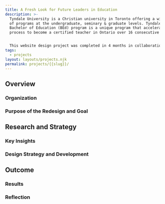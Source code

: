 ```yaml
---
title: A Fresh Look for Future Leaders in Education
description: >-
  Tyndale University is a Christian university in Toronto offering a wide range
  of programs at the undergraduate, seminary & graduate levels. Tyndale's
  Bachelor of Education (BEd) program is a unique program that accelerates the
  process to become a certified teacher in Ontario over 16 consecutive months.


  This website design project was completed in 4 months in collaboration with Tyndale University’s web manager and stakeholders including the Admissions and Bachelor of Education department.
tags:
  - projects
layout: layouts/projects.njk
permalink: projects/{{slug}}/
---
```

## Overview
### Organization
### Purpose of the Redesign and Goal


## Research and Strategy
### Key Insights
### Design Strategy and Development

## Outcome
### Results
### Reflection
